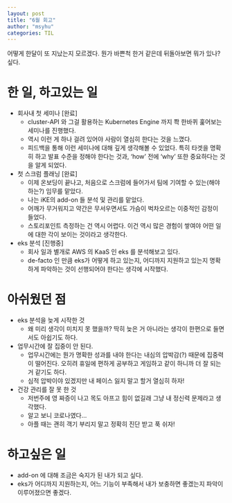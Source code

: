 ```yaml
---
layout: post
title: "6월 회고"
author: "msyhu"
categories: TIL
---
```


어떻게 한달이 또 지났는지 모르겠다. 뭔가 바쁜척 한거 같은데 뒤돌아보면 뭐가 있나? 싶다.

# 한 일, 하고있는 일

- 회사내 첫 세미나 [완료]
    - cluster-API 와 그걸 활용하는 Kubernetes Engine 까지 쫙 한바퀴 훑어보는 세미나를 진행했다.
    - 역시 이런 게 하나 걸려 있어야 사람이 열심히 한다는 것을 느꼈다.
    - 피드백을 통해 이런 세미나에 대해 깊게 생각해볼 수 있었다. 특히 타겟을 명확히 하고 발표 수준을 정해야 한다는 것과, ‘how’ 전에 ‘why’ 또한 중요하다는 것을 알게 되었다.
- 첫 스크럼 플래닝 [완료]
    - 이제 온보딩이 끝나고, 처음으로 스크럼에 들어가서 팀에 기여할 수 있는(해야 하는?) 임무를 맡았다.
    - 나는 iKE의 add-on 들 분석 및 관리를 맡았다.
    - 어깨가 무거워지고 약간은 무서우면서도 가슴이 벅차오르는 이중적인 감정이 들었다.
    - 스토리포인트 측정하는 건 역시 어렵다. 이건 역시 많은 경험이 쌓여야 어떤 일에 대한 각이 보이는 것이라고 생각한다.
- eks 분석 [진행중]
    - 회사 일과 별개로 AWS 의 KaaS 인 eks 를 분석해보고 있다.
    - de-facto 인 만큼 eks가 어떻게 하고 있는지, 어디까지 지원하고 있는지 명확하게 파악하는 것이 선행되어야 한다는 생각에 시작했다.

# 아쉬웠던 점

- eks 분석을 늦게 시작한 것
    - 왜 미리 생각이 미치지 못 했을까? 딱히 늦은 거 아니라는 생각이 한편으로 들면서도 아쉽기도 하다.
- 업무시간에 잘 집중이 안 된다.
    - 업무시간에는 뭔가 명확한 성과를 내야 한다는 내심의 압박감(?) 때문에 집중력이 떨어진다. 오히려 휴일에 편하게 공부하고 게임하고 같이 하니까 더 잘 되는거 같기도 하다.
    - 심적 압박이야 있겠지만 내 페이스 잃지 말고 할거 열심히 하자!
- 건강 관리를 잘 못 한 것
    - 저번주에 영 짜증이 나고 목도 아프고 힘이 없길래 그냥 내 정신력 문제라고 생각했다.
    - 알고 보니 코로나였다…
    - 아플 때는 괜히 객기 부리지 말고 정확히 진단 받고 푹 쉬자!

# 하고싶은 일

- add-on 에 대해 조금은 숙지가 된 내가 되고 싶다.
- eks가 어디까지 지원하는지, 어느 기능이 부족해서 내가 보충하면 좋겠는지 파악이 이루어졌으면 좋겠다.
